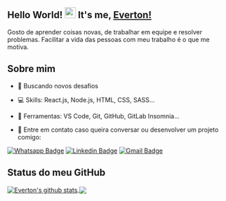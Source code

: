 ## Hello World! <img src="https://media.giphy.com/media/hvRJCLFzcasrR4ia7z/giphy.gif" width="25px"> It's me, [Everton!](https://www.linkedin.com/in/everton-carvalho-9395a6137/)

Gosto de aprender coisas novas, de trabalhar em equipe e resolver problemas. Facilitar a vida das pessoas com meu trabalho é o que me motiva.



## Sobre mim

- 🚀 Buscando novos desafios

- 💻 Skills: React.js, Node.js, HTML, CSS, SASS...

- 💼 Ferramentas: VS Code, Git, GitHub, GitLab Insomnia...

- 💌 Entre em contato caso queira conversar ou desenvolver um projeto comigo:


[![Whatsapp Badge](https://img.shields.io/badge/WhatsApp-25D366?style=for-the-badge&logo=whatsapp&logoColor=white)](https://wa.me/5511959766136)
[![Linkedin Badge](https://img.shields.io/badge/LinkedIn-0077B5?style=for-the-badge&logo=linkedin&logoColor=white)](https://www.linkedin.com/in/everton-carvalho-9395a6137/)
[![Gmail Badge](https://img.shields.io/badge/Gmail-D14836?style=for-the-badge&logo=gmail&logoColor=white)](mailto:toncarvalhosk@gmail.com)



## Status do meu GitHub

<a href="https://github.com/anuraghazra/github-readme-stats">
  <img align="center" src="https://github-readme-stats.anuraghazra1.vercel.app/api?username=EvertonCarvalho1&show_icons=true&include_all_commits=true&theme=vision-friendly-dark&count_private=true&bg_color=#7d0a29
" alt="Everton's github stats" />
</a>
<a href="https://github.com/anuraghazra/github-readme-stats">
<img align="center" src="https://github-readme-stats.anuraghazra1.vercel.app/api/top-langs/?username=EvertonCarvalho1&layout=compact&theme=vision-friendly-dark" />
</a>




